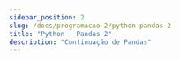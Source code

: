 ```yaml
---
sidebar_position: 2
slug: /docs/programacao-2/python-pandas-2
title: "Python - Pandas 2"
description: "Continuação de Pandas"
---
```

